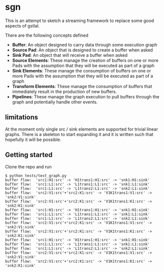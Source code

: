 # sgn

This is an attempt to sketch a streaming framework to replace some good aspects of gstlal.

There are the following concepts defined

- **Buffer**: An object designed to carry data through some execution graph
- **Source Pad**: An object that is designed to create a buffer when asked
- **Sink Pad**: An object that will receive a buffer when asked
- **Source Elements**: These manage the creation of buffers on one or more Pads with the assumption that they will be executed as part of a graph
- **Sink Elements**: These manage the consumption of buffers on one or more Pads with the assumption that they will be executed as part of a graph
- **Transform Elements**: These manage the consumption of buffers that immediately result in the production of new buffers.
- **Pipelines**: These manage the graph execution to pull buffers through the graph and potentially handle other events.

## limitations

At the moment only single src / sink elements are supported for trivial linear graphs.  There is a skeleton to start expanding it and it is written such that hopefully it will be possible.

## Getting started

Clone the repo and run

```
$ python tests/test_graph.py 
buffer flow:  'src1:H1:src' -> 'H1trans1:H1:src' -> 'snk1:H1:sink'
buffer flow:  'src1:L1:src' -> 'L1trans1:L1:src' -> 'snk1:L1:sink'
buffer flow:  'src1:L1:src' -> 'L1trans2:L1:src' -> 'snk2:L1:sink'
buffer flow:  'src2:V1:src'+'src2:K1:src' -> 'V1K1trans1:V1:src' -> 'snk2:V1:sink'
buffer flow:  'src2:V1:src'+'src2:K1:src' -> 'V1K1trans1:K1:src' -> 'snk2:K1:sink'
buffer flow:  'src1:H1:src' -> 'H1trans1:H1:src' -> 'snk1:H1:sink'
buffer flow:  'src1:L1:src' -> 'L1trans1:L1:src' -> 'snk1:L1:sink'
buffer flow:  'src1:L1:src' -> 'L1trans2:L1:src' -> 'snk2:L1:sink'
buffer flow:  'src2:V1:src'+'src2:K1:src' -> 'V1K1trans1:V1:src' -> 'snk2:V1:sink'
buffer flow:  'src2:V1:src'+'src2:K1:src' -> 'V1K1trans1:K1:src' -> 'snk2:K1:sink'
buffer flow:  'src1:H1:src' -> 'H1trans1:H1:src' -> 'snk1:H1:sink'
buffer flow:  'src1:L1:src' -> 'L1trans1:L1:src' -> 'snk1:L1:sink'
buffer flow:  'src1:L1:src' -> 'L1trans2:L1:src' -> 'snk2:L1:sink'
buffer flow:  'src2:V1:src'+'src2:K1:src' -> 'V1K1trans1:V1:src' -> 'snk2:V1:sink'
buffer flow:  'src2:V1:src'+'src2:K1:src' -> 'V1K1trans1:K1:src' -> 'snk2:K1:sink'
```
